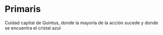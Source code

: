 # Primaris

Cuidad capital de Quintus, donde la mayoría de la acción sucede y donde se encuentra el cristal azul